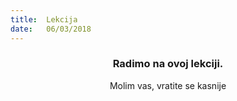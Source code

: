 ```yaml
---
title:  Lekcija
date:   06/03/2018
---
```


### <center>Radimo na ovoj lekciji.</center>
<center>Molim vas, vratite se kasnije</center>